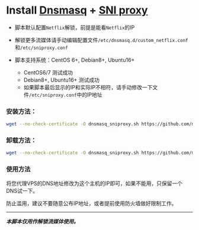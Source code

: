 # Install [Dnsmasq](http://thekelleys.org.uk/dnsmasq/doc.html) + [SNI proxy](https://github.com/dlundquist/sniproxy)

* 脚本默认配置`Netflix`解锁，前提是能看`Netflix`的IP

* 解锁更多流媒体请手动编辑配置文件`/etc/dnsmasq.d/custom_netflix.conf`和`/etc/sniproxy.conf`

* 脚本支持系统：CentOS 6+, Debian8+, Ubuntu16+
    * CentOS6/7 测试成功
    * Debian8+, Ubuntu16+ 测试成功
    * 如果脚本最后显示的IP和实际IP不相符，请手动修改一下文件`/etc/sniproxy.conf`中的IP地址

### 安装方法：
``` Bash
wget --no-check-certificate -O dnsmasq_sniproxy.sh https://github.com/myxuchangbin/dnsmasq_sniproxy_install/raw/master/dnsmasq_sniproxy.sh && bash dnsmasq_sniproxy.sh -i
```

### 卸载方法：
``` Bash
wget --no-check-certificate -O dnsmasq_sniproxy.sh https://github.com/myxuchangbin/dnsmasq_sniproxy_install/raw/master/dnsmasq_sniproxy.sh && bash dnsmasq_sniproxy.sh -u
```

### 使用方法
将您代理VPS的DNS地址修改为这个主机的IP即可，如果不能用，只保留一个DNS试一下。

防止滥用，建议不要随意公布IP地址，或者提前使用防火墙做好限制工作。

---

___本脚本仅用作解锁流媒体使用。___
